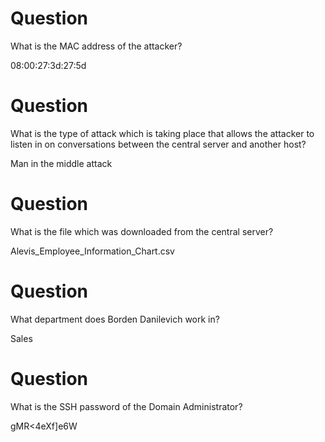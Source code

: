 # Question
What is the MAC address of the attacker?

08:00:27:3d:27:5d

# Question
What is the type of attack which is taking place that allows the attacker to listen in on conversations between the central server and another host?

Man in the middle attack

# Question
What is the file which was downloaded from the central server?

Alevis_Employee_Information_Chart.csv

# Question
What department does Borden Danilevich work in?

Sales

# Question
What is the SSH password of the Domain Administrator?

gMR<4eXf]e6W
